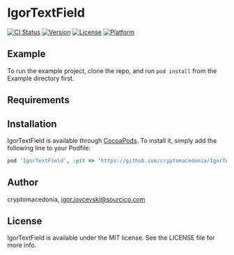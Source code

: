 # IgorTextField

[![CI Status](https://img.shields.io/travis/cryptomacedonia/IgorTextField.svg?style=flat)](https://travis-ci.org/cryptomacedonia/IgorTextField)
[![Version](https://img.shields.io/cocoapods/v/IgorTextField.svg?style=flat)](https://cocoapods.org/pods/IgorTextField)
[![License](https://img.shields.io/cocoapods/l/IgorTextField.svg?style=flat)](https://cocoapods.org/pods/IgorTextField)
[![Platform](https://img.shields.io/cocoapods/p/IgorTextField.svg?style=flat)](https://cocoapods.org/pods/IgorTextField)

## Example

To run the example project, clone the repo, and run `pod install` from the Example directory first.

## Requirements

## Installation

IgorTextField is available through [CocoaPods](https://cocoapods.org). To install
it, simply add the following line to your Podfile:

```ruby
pod 'IgorTextField', :git => 'https://github.com/cryptomacedonia/IgorTextField.git'
```

## Author

cryptomacedonia, igor.jovcevski@sourcico.com

## License

IgorTextField is available under the MIT license. See the LICENSE file for more info.
